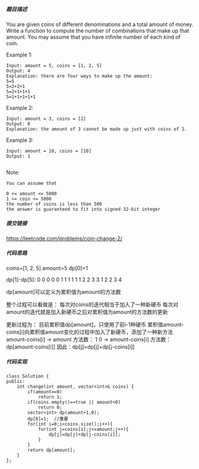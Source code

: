 

##### 题目描述

You are given coins of different denominations and a total amount of money. Write a function to compute the number of combinations that make up that amount. You may assume that you have infinite number of each kind of coin.

Example 1:
```
Input: amount = 5, coins = [1, 2, 5]
Output: 4
Explanation: there are four ways to make up the amount:
5=5
5=2+2+1
5=2+1+1+1
5=1+1+1+1+1
```
Example 2:
```
Input: amount = 3, coins = [2]
Output: 0
Explanation: the amount of 3 cannot be made up just with coins of 2.
```
Example 3:
```
Input: amount = 10, coins = [10] 
Output: 1
 
```
Note:
```
You can assume that

0 <= amount <= 5000
1 <= coin <= 5000
the number of coins is less than 500
the answer is guaranteed to fit into signed 32-bit integer
```
##### 提交链接

https://leetcode.com/problems/coin-change-2/


##### 代码思路
coins=[1, 2, 5]   amount=5 dp[0]=1

dp[1]-dp[5]:
0 0 0 0 0 
1 1 1 1 1 
1 2 2 3 3 
1 2 2 3 4 


dp[amount]可以定义为累积值为amount的方法数

整个过程可以看做是：
每次对coins的迭代相当于加入了一种新硬币
每次对amount的迭代就是加入新硬币之后对累积值为amount的方法数的更新

更新过程为：
目前累积值dp[amount]，只使用了前i-1种硬币
累积值amount-coins[i]向累积值amount变化的过程中加入了新硬币，添加了一种新方法
amount-coins[i]  -> amount    方法数： 1
0  ->      amount-coins[i]    方法数：dp[amount-coins[i]]
因此：dp[j]=dp[j]+dp[j-coins[i]]


##### 代码实现

```
class Solution {
public:
    int change(int amount, vector<int>& coins) {
        if(amount==0)
            return 1;
        if(coins.empty()==true || amount<0)  
            return 0;
        vector<int> dp(amount+1,0);
        dp[0]=1;  //重要
        for(int i=0;i<coins.size();i++){
            for(int j=coins[i];j<=amount;j++){
                dp[j]=dp[j]+dp[j-coins[i]];
            }
        }
        return dp[amount];
    }
};





```
